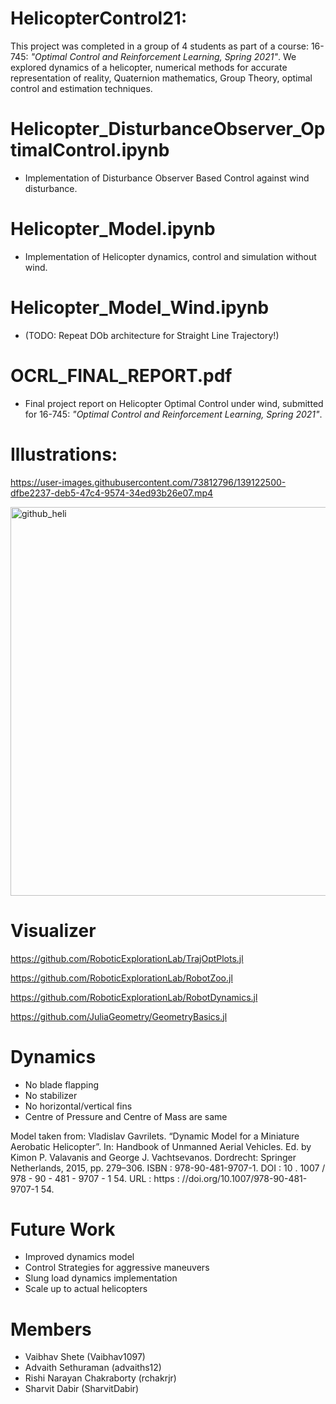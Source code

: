 # HelicopterControl21: 
This project was completed in a group of 4 students as part of a course: 16-745: _"Optimal Control and Reinforcement Learning, Spring 2021"_. We explored dynamics of a helicopter, numerical methods for accurate representation of reality, Quaternion mathematics, Group Theory, optimal control and estimation techniques. 
# Helicopter_DisturbanceObserver_OptimalControl.ipynb
- Implementation of Disturbance Observer Based Control against wind disturbance.

# Helicopter_Model.ipynb
- Implementation of Helicopter dynamics, control and simulation without wind.

# Helicopter_Model_Wind.ipynb
- (TODO: Repeat DOb architecture for Straight Line Trajectory!)

# OCRL_FINAL_REPORT.pdf
- Final project report on Helicopter Optimal Control under wind, submitted for 16-745: _"Optimal Control and Reinforcement Learning, Spring 2021"_.

# Illustrations:

https://user-images.githubusercontent.com/73812796/139122500-dfbe2237-deb5-47c4-9574-34ed93b26e07.mp4

<img width="622" alt="github_heli" src="https://user-images.githubusercontent.com/73812796/159797972-dbabe67a-24ca-459b-9988-fd3a6c0e440f.PNG">


# Visualizer
https://github.com/RoboticExplorationLab/TrajOptPlots.jl

https://github.com/RoboticExplorationLab/RobotZoo.jl

https://github.com/RoboticExplorationLab/RobotDynamics.jl

https://github.com/JuliaGeometry/GeometryBasics.jl

# Dynamics
- No blade flapping
- No stabilizer
- No horizontal/vertical fins
- Centre of Pressure and Centre of Mass are same

Model taken from: Vladislav Gavrilets. “Dynamic Model for a Miniature Aerobatic Helicopter”. In: Handbook of Unmanned Aerial Vehicles. Ed. by Kimon P. Valavanis and
George J. Vachtsevanos. Dordrecht: Springer Netherlands, 2015, pp. 279–306. ISBN : 978-90-481-9707-1.
DOI : 10 . 1007 / 978 - 90 - 481 - 9707 - 1 54. URL : https :
//doi.org/10.1007/978-90-481-9707-1 54.

# Future Work
- Improved dynamics model
- Control Strategies for aggressive maneuvers
- Slung load dynamics implementation
- Scale up to actual helicopters

# Members
- Vaibhav Shete (Vaibhav1097)
- Advaith Sethuraman (advaiths12)
- Rishi Narayan Chakraborty (rchakrjr)
- Sharvit Dabir (SharvitDabir)

